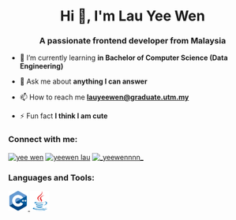 
<h1 align="center">Hi 👋, I'm Lau Yee Wen</h1>
<h3 align="center">A passionate frontend developer from Malaysia</h3>

- 🌱 I’m currently learning **in Bachelor of Computer Science (Data Engineering)**

- 💬 Ask me about **anything I can answer**

- 📫 How to reach me **lauyeewen@graduate.utm.my**

- ⚡ Fun fact **I think I am cute**

<h3 align="left">Connect with me:</h3>
<p align="left">
<a href="https://linkedin.com/in/yee wen" target="blank"><img align="center" src="https://raw.githubusercontent.com/rahuldkjain/github-profile-readme-generator/master/src/images/icons/Social/linked-in-alt.svg" alt="yee wen" height="30" width="40" /></a>
<a href="https://fb.com/yeewen lau" target="blank"><img align="center" src="https://raw.githubusercontent.com/rahuldkjain/github-profile-readme-generator/master/src/images/icons/Social/facebook.svg" alt="yeewen lau" height="30" width="40" /></a>
<a href="https://instagram.com/_yeewennnn_" target="blank"><img align="center" src="https://raw.githubusercontent.com/rahuldkjain/github-profile-readme-generator/master/src/images/icons/Social/instagram.svg" alt="_yeewennnn_" height="30" width="40" /></a>
</p>

<h3 align="left">Languages and Tools:</h3>
<p align="left"> <a href="https://www.w3schools.com/cpp/" target="_blank" rel="noreferrer"> <img src="https://raw.githubusercontent.com/devicons/devicon/master/icons/cplusplus/cplusplus-original.svg" alt="cplusplus" width="40" height="40"/> </a> <a href="https://www.java.com" target="_blank" rel="noreferrer"> <img src="https://raw.githubusercontent.com/devicons/devicon/master/icons/java/java-original.svg" alt="java" width="40" height="40"/> </a> </p>

<!--
**lauyeewen123/lauyeewen123** is a ✨ _special_ ✨ repository because its `README.md` (this file) appears on your GitHub profile.

Here are some ideas to get you started:

- 🔭 I’m currently working on ...
- 🌱 I’m currently learning ...
- 👯 I’m looking to collaborate on ...
- 🤔 I’m looking for help with ...
- 💬 Ask me about ...
- 📫 How to reach me: ...
- 😄 Pronouns: ...
- ⚡ Fun fact: ...
-->
